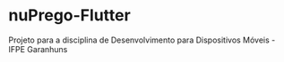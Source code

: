 # nuPrego-Flutter
Projeto para a disciplina de Desenvolvimento para Dispositivos Móveis - IFPE Garanhuns
